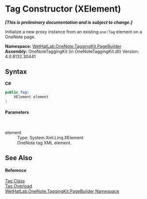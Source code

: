 # Tag Constructor (XElement)
 _**\[This is preliminary documentation and is subject to change.\]**_

Initialize a new proxy instance from an existing `one:Tag` element on a OneNote page.

**Namespace:**&nbsp;<a href="56352230-71f2-f4b7-63a8-983965663af5.md">WetHatLab.OneNote.TaggingKit.PageBuilder</a><br />**Assembly:**&nbsp;OneNoteTaggingKit (in OneNoteTaggingKit.dll) Version: 4.0.8132.30441

## Syntax

**C#**<br />
``` C#
public Tag(
	XElement element
)
```


#### Parameters
&nbsp;<dl><dt>element</dt><dd>Type: System.Xml.Linq.XElement<br />OneNote tag XML element.</dd></dl>

## See Also


#### Reference
<a href="f84aa4b9-4734-c115-b8ef-beb07a0254d1.md">Tag Class</a><br /><a href="668e8dcb-a41e-bb7c-b2e1-3a8546754486.md">Tag Overload</a><br /><a href="56352230-71f2-f4b7-63a8-983965663af5.md">WetHatLab.OneNote.TaggingKit.PageBuilder Namespace</a><br />